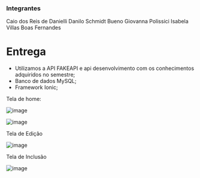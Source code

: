 ### Integrantes

Caio dos Reis de Danielli
Danilo Schmidt Bueno
Giovanna Polissici
Isabela Villas Boas Fernandes

# Entrega

- Utilizamos a API FAKEAPI e api desenvolvimento com os conhecimentos adquiridos no semestre;
- Banco de dados MySQL;
- Framework Ionic;

Tela de home:

![image](https://user-images.githubusercontent.com/66496761/120912074-9abb6880-c662-11eb-973e-852ba56e1560.png)


![image](https://user-images.githubusercontent.com/66496761/120912083-ad35a200-c662-11eb-94c5-8f68f15a4742.png)


Tela de Edição

![image](https://user-images.githubusercontent.com/66496761/120912092-be7eae80-c662-11eb-8bc7-9984c16dae2f.png)

Tela de Inclusão

![image](https://user-images.githubusercontent.com/66496761/120912099-ce968e00-c662-11eb-96d7-42755a7d64b0.png)
